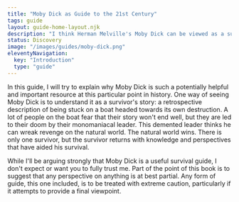 ```yaml
---
title: "Moby Dick as Guide to the 21st Century"
tags: guide
layout: guide-home-layout.njk
description: "I think Herman Melville's Moby Dick can be viewed as a survival guide to the twenty first century."
status: Discovery
image: "/images/guides/moby-dick.png"
eleventyNavigation:
  key: "Introduction"
  type: "guide"
---
```


In this guide, I will try to explain why Moby Dick is such a potentially helpful and important resource at this particular point in history.  One way of seeing Moby Dick is to understand it as a survivor's story: a retrospective description of being stuck on a boat headed towards its own destruction.  A lot of people on the boat fear that their story won't end well, but they are led to their doom by their monomaniacal leader.  This demented leader thinks he can wreak revenge on the natural world.  The natural world wins.  There is only one survivor, but the survivor returns with knowledge and perspectives that have aided his survival.

While I'll be arguing strongly that Moby Dick is a useful survival guide, I don't expect or want you to fully trust me.  Part of the point of this book is to suggest that any perspective on anything is at best partial.  Any form of guide, this one included, is to be treated with extreme caution, particularly if it attempts to provide a final viewpoint.